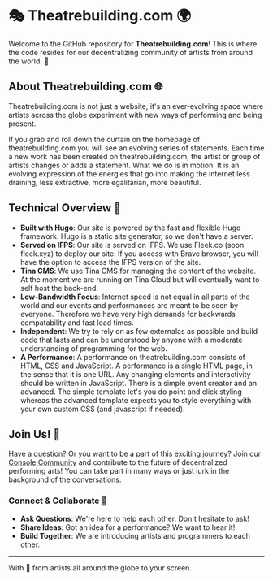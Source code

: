 # 🎭 Theatrebuilding.com 🌍

Welcome to the GitHub repository for **Theatrebuilding.com**! This is where the code resides for our decentralizing community of artists from around the world. 🌟

## About Theatrebuilding.com 🌐

Theatrebuilding.com is not just a website; it's an ever-evolving space where artists across the globe experiment with new ways of performing and being present.

If you grab and roll down the curtain on the homepage of theatrebuilding.com you will see an evolving series of statements. Each time a new work has been created on theatrebuilding.com, the artist or group of artists changes or adds a statement. What we do is in motion. It is an evolving expression of the energies that go into making the internet less draining, less extractive, more egalitarian, more beautiful.

## Technical Overview 🔧

- **Built with Hugo**: Our site is powered by the fast and flexible Hugo framework. Hugo is a static site generator, so we don't have a server.
- **Served on IFPS**: Our site is served on IFPS. We use Fleek.co (soon fleek.xyz) to deploy our site. If you access with Brave browser, you will have the option to access the IFPS version of the site.
- **Tina CMS**: We use Tina CMS for managing the content of the website. At the moment we are running on Tina Cloud but will eventually want to self host the back-end.
- **Low-Bandwidth Focus**: Internet speed is not equal in all parts of the world and our events and performances are meant to be seen by everyone. Therefore we have very high demands for backwards compatability and fast load times.
- **Independent**: We try to rely on as few externalas as possible and build code that lasts and can be understood by anyone with a moderate understanding of programming for the web.
- **A Performance**: A performance on theatrebuilding.com consists of HTML, CSS and JavaScript. A performance is a single HTML page, in the sense that it is one URL. Any changing elements and interactivity should be written in JavaScript. There is a simple event creator and an advanced. The simple template let's you do point and click styling whereas the advanced template expects you to style everything with your own custom CSS (and javascript if needed).

## Join Us! 🤝

Have a question? Or you want to be a part of this exciting journey? Join our [Console Community](https://app.console.xyz/c/theatrebuilding) and contribute to the future of decentralized performing arts! You can take part in many ways or just lurk in the background of the conversations.

### Connect & Collaborate 🤗

- **Ask Questions**: We're here to help each other. Don't hesitate to ask!
- **Share Ideas**: Got an idea for a performance? We want to hear it!
- **Build Together**: We are introducing artists and programmers to each other.

---

With 💖 from artists all around the globe to your screen.
